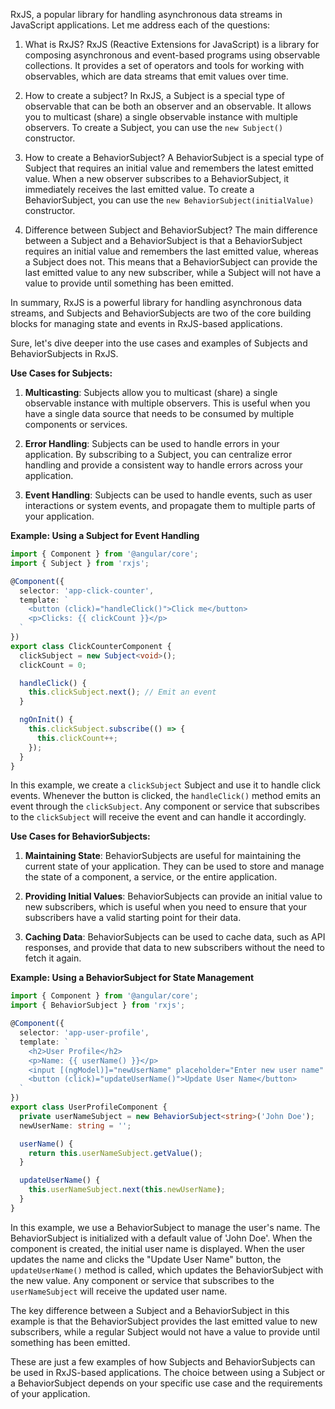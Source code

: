 RxJS, a popular library for handling asynchronous data streams in JavaScript applications. Let me address each of the questions:

1. What is RxJS?
RxJS (Reactive Extensions for JavaScript) is a library for composing asynchronous and event-based programs using observable collections. It provides a set of operators and tools for working with observables, which are data streams that emit values over time.

2. How to create a subject?
In RxJS, a Subject is a special type of observable that can be both an observer and an observable. It allows you to multicast (share) a single observable instance with multiple observers. To create a Subject, you can use the `new Subject()` constructor.

3. How to create a BehaviorSubject?
A BehaviorSubject is a special type of Subject that requires an initial value and remembers the latest emitted value. When a new observer subscribes to a BehaviorSubject, it immediately receives the last emitted value. To create a BehaviorSubject, you can use the `new BehaviorSubject(initialValue)` constructor.

4. Difference between Subject and BehaviorSubject?
The main difference between a Subject and a BehaviorSubject is that a BehaviorSubject requires an initial value and remembers the last emitted value, whereas a Subject does not. This means that a BehaviorSubject can provide the last emitted value to any new subscriber, while a Subject will not have a value to provide until something has been emitted.

In summary, RxJS is a powerful library for handling asynchronous data streams, and Subjects and BehaviorSubjects are two of the core building blocks for managing state and events in RxJS-based applications.



Sure, let's dive deeper into the use cases and examples of Subjects and BehaviorSubjects in RxJS.

**Use Cases for Subjects:**

1. **Multicasting**: Subjects allow you to multicast (share) a single observable instance with multiple observers. This is useful when you have a single data source that needs to be consumed by multiple components or services.

2. **Error Handling**: Subjects can be used to handle errors in your application. By subscribing to a Subject, you can centralize error handling and provide a consistent way to handle errors across your application.

3. **Event Handling**: Subjects can be used to handle events, such as user interactions or system events, and propagate them to multiple parts of your application.

**Example: Using a Subject for Event Handling**

```typescript
import { Component } from '@angular/core';
import { Subject } from 'rxjs';

@Component({
  selector: 'app-click-counter',
  template: `
    <button (click)="handleClick()">Click me</button>
    <p>Clicks: {{ clickCount }}</p>
  `
})
export class ClickCounterComponent {
  clickSubject = new Subject<void>();
  clickCount = 0;

  handleClick() {
    this.clickSubject.next(); // Emit an event
  }

  ngOnInit() {
    this.clickSubject.subscribe(() => {
      this.clickCount++;
    });
  }
}
```

In this example, we create a `clickSubject` Subject and use it to handle click events. Whenever the button is clicked, the `handleClick()` method emits an event through the `clickSubject`. Any component or service that subscribes to the `clickSubject` will receive the event and can handle it accordingly.

**Use Cases for BehaviorSubjects:**

1. **Maintaining State**: BehaviorSubjects are useful for maintaining the current state of your application. They can be used to store and manage the state of a component, a service, or the entire application.

2. **Providing Initial Values**: BehaviorSubjects can provide an initial value to new subscribers, which is useful when you need to ensure that your subscribers have a valid starting point for their data.

3. **Caching Data**: BehaviorSubjects can be used to cache data, such as API responses, and provide that data to new subscribers without the need to fetch it again.

**Example: Using a BehaviorSubject for State Management**

```typescript
import { Component } from '@angular/core';
import { BehaviorSubject } from 'rxjs';

@Component({
  selector: 'app-user-profile',
  template: `
    <h2>User Profile</h2>
    <p>Name: {{ userName() }}</p>
    <input [(ngModel)]="newUserName" placeholder="Enter new user name" />
    <button (click)="updateUserName()">Update User Name</button>
  `
})
export class UserProfileComponent {
  private userNameSubject = new BehaviorSubject<string>('John Doe');
  newUserName: string = '';

  userName() {
    return this.userNameSubject.getValue();
  }

  updateUserName() {
    this.userNameSubject.next(this.newUserName);
  }
}
```

In this example, we use a BehaviorSubject to manage the user's name. The BehaviorSubject is initialized with a default value of 'John Doe'. When the component is created, the initial user name is displayed. When the user updates the name and clicks the "Update User Name" button, the `updateUserName()` method is called, which updates the BehaviorSubject with the new value. Any component or service that subscribes to the `userNameSubject` will receive the updated user name.

The key difference between a Subject and a BehaviorSubject in this example is that the BehaviorSubject provides the last emitted value to new subscribers, while a regular Subject would not have a value to provide until something has been emitted.

These are just a few examples of how Subjects and BehaviorSubjects can be used in RxJS-based applications. The choice between using a Subject or a BehaviorSubject depends on your specific use case and the requirements of your application.
